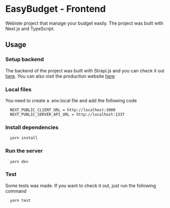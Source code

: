 # EasyBudget - Frontend

Webiste project that manage your budget easily. The project was built with Next.js and TypeScript.

## Usage

### Setup backend

The backend of the project was built with Strapi.js and you can check it out [here](https://github.com/cristianrodri/easybudget-backend). You can also visit the production website [here](https://easybudget.vercel.app)

### Local files

You need to create a .env.local file and add the following code

```
  NEXT_PUBLIC_CLIENT_URL = http://localhost:3000
  NEXT_PUBLIC_SERVER_API_URL = http://localhost:1337
```

### Install dependencies

```
  yarn install
```

### Run the server

```
  yarn dev
```

### Test

Some tests was made. If you want to check it out, just run the following command

```
  yarn test
```
